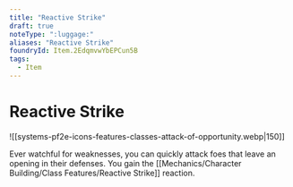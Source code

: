 ```yaml
---
title: "Reactive Strike"
draft: true
noteType: ":luggage:"
aliases: "Reactive Strike"
foundryId: Item.2EdqmvwYbEPCun5B
tags:
  - Item
---
```


# Reactive Strike
![[systems-pf2e-icons-features-classes-attack-of-opportunity.webp|150]]

Ever watchful for weaknesses, you can quickly attack foes that leave an opening in their defenses. You gain the [[Mechanics/Character Building/Class Features/Reactive Strike]] reaction.
